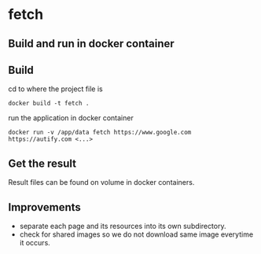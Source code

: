 # fetch
## Build and run in docker container
## Build
cd to where the project file is
    
    docker build -t fetch .

run the application in docker container

    docker run -v /app/data fetch https://www.google.com https://autify.com <...>

## Get the result

Result files can be found on volume in docker containers.

## Improvements
- separate each page and its resources into its own subdirectory.
- check for shared images so we do not download same image everytime it occurs.